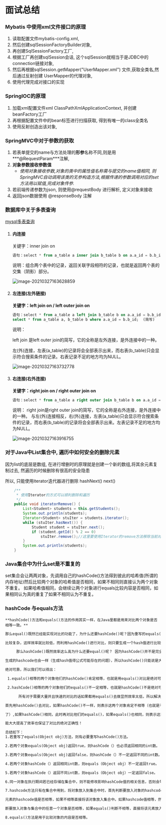 # 面试总结



### Mybatis 中使用xml文件接口的原理

1. 读取配置文件mybatis-config.xml, 
2. 然后创建sqlSessionFactoryBuilder对象,
3. 再创建SqlSessionFactory工厂, 
4. 根据工厂再创建sqlSession会话, 这个sqlSession就相当于是JDBC中的connection链接对象,
5. 然后再根据sqlSession.getMapper("UserMapper.xml") 文件,获取全类名,然后通过反射创建 UserMapper的代理对象, 
6. 使用代理完成对接口的实现



### SpringIOC的原理

1. 加载xml配置文件xml   ClassPathXmlApplicationContext, 并创建beanFactory工厂
2. 再根据配置文件中的bean标签进行扫描获取, 得到有唯一的class全类名
3. 使用反射创造出该对象, 



### SpringMVC中对于参数的获取

1. 若表单提交的name与方法处理的**形参**名称不同,则是用***@RequestParam***注解,
2. **对象参数接收参数值**
   * *使用对象接收参数,对象的类中的属性值名称需与提交的name值相同, 则SpringMVC自动调用该类的无参构造方法,根据传递的参数调用对应的set方法用以赋值,完成对象传参.*
3. 若前端传递参数为json, 则使用@requestBody 进行解析, 定义对象来接收
4. 返回json数据使用 @responseBody 注解



### 数据库中关于多表查询

[mysql多表查询](https://blog.csdn.net/plg17/article/details/78758593)

1. #### **内连接**

   关键字：inner join on

   ```sql
   语句：select * from a_table a inner join b_table b on a.a_id = b.b_id;
   ```

   说明：组合两个表中的记录，返回关联字段相符的记录，也就是返回两个表的交集（阴影）部分。

   ![image-20210327163628859](C:\Users\j1781\Desktop\learnCode\面试\面试总结\img\inner-join.png)

2. #### 左连接(左外链接)

   **关键字：left join on / left outer join on**

   ```sql
   语句：select * from a_table a left join b_table b on a.a_id = b.b_id;
   select * from a_table a, b_table b where a.a_id = b.b_id;  (简写)
   ```

   说明：

   left join 是left outer join的简写，它的全称是左外连接，是外连接中的一种。

   左(外)连接，左表(a_table)的记录将会全部表示出来，而右表(b_table)只会显示符合搜索条件的记录。右表记录不足的地方均为NULL。

   ![image-20210327163732778](C:\Users\j1781\Desktop\learnCode\面试\面试总结\img\left-join.png)

3. #### 右连接(右外连接)

   **关键字：right join on / right outer join on**

   ```sql
   语句：select * from a_table a right outer join b_table b on a.a_id = b.b_id;
   ```

   说明：
   right join是right outer join的简写，它的全称是右外连接，是外连接中的一种。
   与左(外)连接相反，右(外)连接，左表(a_table)只会显示符合搜索条件的记录，而右表(b_table)的记录将会全部表示出来。左表记录不足的地方均为NULL。

   ![image-20210327163916755](C:\Users\j1781\Desktop\learnCode\面试\面试总结\img\right-join.png)

### 对于Java中List集合中, 遍历中如何安全的删除元素

因为list的底层是数组, 在进行增删时的原理就是创建一个新的数组,将其余元素复制过去, 然遍历的时候删除有很高的安全隐患

所以, 只能使用iterator迭代器进行删除 hashNext()   next()

```java
    /** 
     * 使用Iterator的方式可以顺利删除和遍历 
     */  
    public void iteratorRemove() {  
        List<Student> students = this.getStudents();  
        System.out.println(students);  
        Iterator<Student> stuIter = students.iterator();  
        while (stuIter.hasNext()) {  
            Student student = stuIter.next();  
            if (student.getId() % 2 == 0)  
                stuIter.remove();//这里要使用Iterator的remove方法移除当前对象，如果使用List的remove方法，则同样会出现ConcurrentModificationException  
        }  
        System.out.println(students);  
    }  
```



### Java集合中为什么set是不重复的

​	set集合会让两两对象，先调用自己的hashCode()方法得到彼此的哈希值(所谓的内存地址)
​	然后比较两个对象的哈希值是否相同，如果不相同则直接认为两个对象不重复。
​	如果哈希值相同，会继续让两个对象进行equals比较内容是否相同，如果相同认为真的重复了
​	如果不相同认为不重复。



### hashCode 与equals方法

 	**hashCode()方法和equals()方法的作用其实一样，在Java里都是用来对比两个对象是否相等一致。**

```xml
那么equal()既然已经能实现对比的功能了，为什么还要hashCode()呢？因为重写的equals()里一般比较的比较全面

比较复杂，这样效率就比较低，而利用hashCode()进行对比，则只要生成一个hash值进行比较就可以了，效率很高。

     那么hashCode()既然效率这么高为什么还要equal()呢？ 因为hashCode()并不是完全可靠，有时候不同的对象他们

生成的hashcode也会一样（生成hash值得公式可能存在的问题），所以hashCode()只能说是大部分时候可靠，并不是

绝对可靠，所以我们可以得出：

 1.equals()相等的两个对象他们的hashCode()肯定相等，也就是用equals()对比是绝对可靠的。

 2.hashCode()相等的两个对象他们的equals()不一定相等，也就是hashCode()不是绝对可靠的。

      所有对于需要大量并且快速的对比的话如果都用equals()去做显然效率太低，所以解决方式是，每当需要对比的时候，

首先用hashCode()去对比，如果hashCode()不一样，则表示这两个对象肯定不相等（也就是不必再用equals()去再对比

了）,如果hashCode()相同，此时再对比他们的equals()，如果equals()也相同，则表示这两个对象是真的相同了，这样既

能大大提高了效率也保证了对比的绝对正确性！

总结如下：
1.若重写了equals(Object obj)方法，则有必要重写hashCode()方法。

2.若两个对象equals(Object obj)返回true，则hashCode（）也必须返回相同的int数。

3.若两个对象equals(Object obj)返回false，则hashCode（）不一定返回不同的int数。

4.若两个对象hashCode（）返回相同int数，则equals（Object obj）不一定返回true。

5.若两个对象hashCode（）返回不同int数，则equals（Object obj）一定返回false。

6.同一对象在执行期间若已经存储在集合中，则不能修改影响hashCode值的相关信息，否则会导致内存泄露问题。

7.hashcode方法只有在集合中用到，将对象放入到集合中时，首先判断要放入对象的hashcode值与集合中的任意一个

元素的hashcode值是否相等，如果不相等直接将该对象放入集合中。如果hashcode值相等，然后再通过equals()方法判

断要放入对象与集合中的任意一个对象是否相等，如果equals()判断不相等，直接将该元素放入到集合中，否则不放入。

8.equals()方法是用于比较对象的内容是否相等。

```

